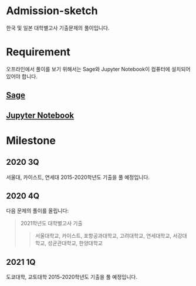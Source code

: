 # Admission-sketch



한국 및 일본 대학별고사 기출문제의 풀이입니다.



# Requirement



오프라인에서 풀이를 보기 위해서는 Sage와 Jupyter Notebook이 컴퓨터에 설치되어 있어야 합니다.



## [Sage](https://www.sagemath.org/)



## [Jupyter Notebook](https://jupyter.org/)



# Milestone



## 2020 3Q



서울대, 카이스트, 연세대 2015-2020학년도 기출을 풀 예정입니다.



## 2020 4Q



다음 문제의 풀이를 올립니다:



> 2021학년도 대학별고사 기출
>
> > 서울대학교, 카이스트, 포항공과대학교, 고려대학교, 연세대학교, 서강대학교, 성균관대학교, 한양대학교

## 2021 1Q

도쿄대학, 교토대학 2015-2020학년도 기출을 풀 예정입니다.
